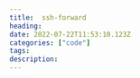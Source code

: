 ```yaml
---
title:  ssh-forward
heading: 
date: 2022-07-22T11:53:10.123Z
categories: ["code"]
tags: 
description: 
---
```


